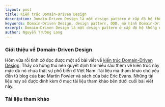 ```yaml
---
layout: post
title: Kiến trúc Domain-Driven Design
description: Domain-Driven Design là một design pattern ở cấp độ hệ thống được áp dụng cho các nghiệp vụ phức tạp. Nó cung cấp cấp các khối lắp ghép (building blocks) chiến lược để phân tích và cấu trúc cho các vấn đề và giải pháp.
keywords: Domain-Driven Design, design pattern, DDD, mô hình Domain-Driven Design, kiến trúc Domain-Driven Design, mô hình DDD, kiến trúc DDD
excerpt: Domain-Driven Design là một design pattern ở cấp độ hệ thống được áp dụng cho các nghiệp vụ phức tạp. Nó cung cấp cấp các khối lắp ghép (building blocks) chiến lược để phân tích và cấu trúc cho các vấn đề và giải pháp.
author: Nguyễn Trường Long
---
```


### Giới thiệu về Domain-Driven Design

Hôm vừa rồi tình cờ đọc được một số bài viết về [kiến trúc Domain-Driven Design](https://nguyentruonglong.net/kien-truc-domain-driven-design.html). Thấy có hứng thú nên quyết định tìm hiểu sâu thêm về kiến trúc này mặc dù nó chưa thật sự phổ biến ở Việt Nam. Tài liệu mà tham khảo chủ yếu đến từ blog của bác Martin Fowler và sách của bác Eric Evans. Những tài liệu này sẽ được đính kèm ở mục tài liệu tham khảo bên dưới cuối bài viết này.

### Tài liệu tham khảo
